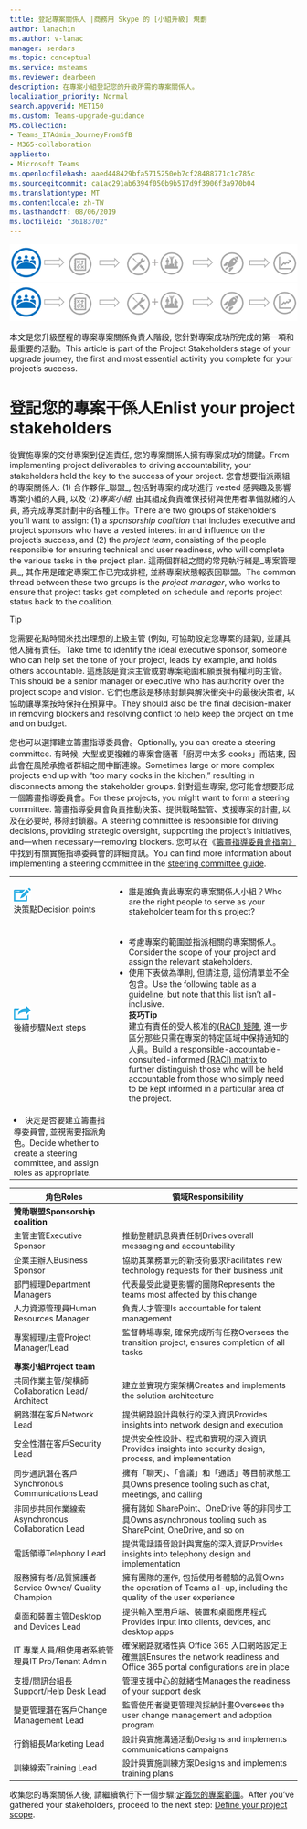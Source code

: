 ```yaml
---
title: 登記專案關係人 |商務用 Skype 的 [小組升級] 規劃
author: lanachin
ms.author: v-lanac
manager: serdars
ms.topic: conceptual
ms.service: msteams
ms.reviewer: dearbeen
description: 在專案小組登記您的升級所需的專案關係人。
localization_priority: Normal
search.appverid: MET150
ms.custom: Teams-upgrade-guidance
MS.collection:
- Teams_ITAdmin_JourneyFromSfB
- M365-collaboration
appliesto:
- Microsoft Teams
ms.openlocfilehash: aaed448429bfa5715250eb7cf28488771c1c785c
ms.sourcegitcommit: ca1ac291ab6394f050b9b517d9f3906f3a970b04
ms.translationtype: MT
ms.contentlocale: zh-TW
ms.lasthandoff: 08/06/2019
ms.locfileid: "36183702"
---
```

<span data-ttu-id="06d75-103">![顯示升級歷程之風險承擔者狀態的圖例](media/upgrade-banner-stakeholders.png "升級歷程階段, 重點是收集您的專案干係人小組")</span><span class="sxs-lookup"><span data-stu-id="06d75-103">![Illustration showing the stakeholder state of the upgrade journey](media/upgrade-banner-stakeholders.png "Stages of the upgrade journey, with emphasis on gathering your team of project stakeholders")</span></span>

<span data-ttu-id="06d75-104">本文是您升級歷程的專案專案關係負責人階段, 您針對專案成功所完成的第一項和最重要的活動。</span><span class="sxs-lookup"><span data-stu-id="06d75-104">This article is part of the Project Stakeholders stage of your upgrade journey, the first and most essential activity you complete for your project’s success.</span></span>

# <a name="enlist-your-project-stakeholders"></a><span data-ttu-id="06d75-105">登記您的專案干係人</span><span class="sxs-lookup"><span data-stu-id="06d75-105">Enlist your project stakeholders</span></span>

<span data-ttu-id="06d75-106">從實施專案的交付專案到促進責任, 您的專案關係人擁有專案成功的關鍵。</span><span class="sxs-lookup"><span data-stu-id="06d75-106">From implementing project deliverables to driving accountability, your stakeholders hold the key to the success of your project.</span></span> <span data-ttu-id="06d75-107">您會想要指派兩組的專案關係人: (1) 合作夥伴_聯盟_, 包括對專案的成功進行 vested 感興趣及影響專案小組的人員, 以及 (2)_專案小組_, 由其組成負責確保技術與使用者準備就緒的人員, 將完成專案計劃中的各種工作。</span><span class="sxs-lookup"><span data-stu-id="06d75-107">There are two groups of stakeholders you’ll want to assign: (1) a _sponsorship coalition_ that includes executive and project sponsors who have a vested interest in and influence on the project’s success, and (2) the _project team_, consisting of the people responsible for ensuring technical and user readiness, who will complete the various tasks in the project plan.</span></span> <span data-ttu-id="06d75-108">這兩個群組之間的常見執行緒是_專案管理員_, 其作用是確定專案工作已完成排程, 並將專案狀態報表回聯盟。</span><span class="sxs-lookup"><span data-stu-id="06d75-108">The common thread between these two groups is the _project manager_, who works to ensure that project tasks get completed on schedule and reports project status back to the coalition.</span></span>

> [!Tip]
> <span data-ttu-id="06d75-109">您需要花點時間來找出理想的上級主管 (例如, 可協助設定您專案的語氣), 並讓其他人擁有責任。</span><span class="sxs-lookup"><span data-stu-id="06d75-109">Take time to identify the ideal executive sponsor, someone who can help set the tone of your project, leads by example, and holds others accountable.</span></span> <span data-ttu-id="06d75-110">這應該是資深主管或對專案範圍和願景擁有權利的主管。</span><span class="sxs-lookup"><span data-stu-id="06d75-110">This should be a senior manager or executive who has authority over the project scope and vision.</span></span> <span data-ttu-id="06d75-111">它們也應該是移除封鎖與解決衝突中的最後決策者, 以協助讓專案按時保持在預算中。</span><span class="sxs-lookup"><span data-stu-id="06d75-111">They should also be the final decision-maker in removing blockers and resolving conflict to help keep the project on time and on budget.</span></span>

<span data-ttu-id="06d75-112">您也可以選擇建立籌畫指導委員會。</span><span class="sxs-lookup"><span data-stu-id="06d75-112">Optionally, you can create a steering committee.</span></span> <span data-ttu-id="06d75-113">有時候, 大型或更複雜的專案會隨著「廚房中太多 cooks」而結束, 因此會在風險承擔者群組之間中斷連線。</span><span class="sxs-lookup"><span data-stu-id="06d75-113">Sometimes large or more complex projects end up with “too many cooks in the kitchen,” resulting in disconnects among the stakeholder groups.</span></span> <span data-ttu-id="06d75-114">針對這些專案, 您可能會想要形成一個籌畫指導委員會。</span><span class="sxs-lookup"><span data-stu-id="06d75-114">For these projects, you might want to form a steering committee.</span></span> <span data-ttu-id="06d75-115">籌畫指導委員會負責推動決策、提供戰略監管、支援專案的計畫, 以及在必要時, 移除封鎖器。</span><span class="sxs-lookup"><span data-stu-id="06d75-115">A steering committee is responsible for driving decisions, providing strategic oversight, supporting the project’s initiatives, and—when necessary—removing blockers.</span></span> <span data-ttu-id="06d75-116">您可以在《[籌畫指導委員會指南》](https://aka.ms/SteeringCommittee)中找到有關實施指導委員會的詳細資訊。</span><span class="sxs-lookup"><span data-stu-id="06d75-116">You can find more information about implementing a steering committee in the [steering committee guide](https://aka.ms/SteeringCommittee).</span></span>

| | |
|---|---|
| ![描述決策點的圖示](media/audio_conferencing_image7.png) <br/><span data-ttu-id="06d75-118">決策點</span><span class="sxs-lookup"><span data-stu-id="06d75-118">Decision points</span></span> | <ul><li><span data-ttu-id="06d75-119">誰是誰負責此專案的專案關係人小組？</span><span class="sxs-lookup"><span data-stu-id="06d75-119">Who are the right people to serve as your stakeholder team for this project?</span></span></li></ul> |
| ![描述後續步驟的圖示](media/audio_conferencing_image9.png)<br/><span data-ttu-id="06d75-121">後續步驟</span><span class="sxs-lookup"><span data-stu-id="06d75-121">Next steps</span></span> | <ul><li><span data-ttu-id="06d75-122">考慮專案的範圍並指派相關的專案關係人。</span><span class="sxs-lookup"><span data-stu-id="06d75-122">Consider the scope of your project and assign the relevant stakeholders.</span></span></li><li><span data-ttu-id="06d75-123">使用下表做為準則, 但請注意, 這份清單並不全包含。</span><span class="sxs-lookup"><span data-stu-id="06d75-123">Use the following table as a guideline, but note that this list isn’t all-inclusive.</span></span><br><span data-ttu-id="06d75-124"><strong>技巧</strong></span><span class="sxs-lookup"><span data-stu-id="06d75-124"><strong>Tip</strong></span></span><br><span data-ttu-id="06d75-125">建立有責任的受人核准的[(RACI) 矩陣](https://en.wikipedia.org/wiki/Responsibility_assignment_matrix), 進一步區分那些只需在專案的特定區域中保持通知的人員。</span><span class="sxs-lookup"><span data-stu-id="06d75-125">Build a responsible-accountable-consulted-informed [(RACI) matrix](https://en.wikipedia.org/wiki/Responsibility_assignment_matrix) to further distinguish those who will be held accountable from those who simply need to be kept informed in a particular area of the project.</span></span></li> |
| <li><span data-ttu-id="06d75-126">決定是否要建立籌畫指導委員會, 並視需要指派角色。</span><span class="sxs-lookup"><span data-stu-id="06d75-126">Decide whether to create a steering committee, and assign roles as appropriate.</span></span></li></ul> | |

| <span data-ttu-id="06d75-127">角色</span><span class="sxs-lookup"><span data-stu-id="06d75-127">Roles</span></span> | <span data-ttu-id="06d75-128">領域</span><span class="sxs-lookup"><span data-stu-id="06d75-128">Responsibility</span></span> |
|---|---|
| <span data-ttu-id="06d75-129">**贊助聯盟**</span><span class="sxs-lookup"><span data-stu-id="06d75-129">**Sponsorship coalition**</span></span> | |
| <span data-ttu-id="06d75-130">主管主管</span><span class="sxs-lookup"><span data-stu-id="06d75-130">Executive Sponsor</span></span> | <span data-ttu-id="06d75-131">推動整體訊息與責任制</span><span class="sxs-lookup"><span data-stu-id="06d75-131">Drives overall messaging and accountability</span></span> |
| <span data-ttu-id="06d75-132">企業主辦人</span><span class="sxs-lookup"><span data-stu-id="06d75-132">Business Sponsor</span></span> | <span data-ttu-id="06d75-133">協助其業務單元的新技術要求</span><span class="sxs-lookup"><span data-stu-id="06d75-133">Facilitates new technology requests for their business unit</span></span> |
| <span data-ttu-id="06d75-134">部門經理</span><span class="sxs-lookup"><span data-stu-id="06d75-134">Department Managers</span></span> | <span data-ttu-id="06d75-135">代表最受此變更影響的團隊</span><span class="sxs-lookup"><span data-stu-id="06d75-135">Represents the teams most affected by this change</span></span> |
| <span data-ttu-id="06d75-136">人力資源管理員</span><span class="sxs-lookup"><span data-stu-id="06d75-136">Human Resources Manager</span></span> | <span data-ttu-id="06d75-137">負責人才管理</span><span class="sxs-lookup"><span data-stu-id="06d75-137">Is accountable for talent management</span></span> |
| <span data-ttu-id="06d75-138">專案經理/主管</span><span class="sxs-lookup"><span data-stu-id="06d75-138">Project Manager/Lead</span></span> | <span data-ttu-id="06d75-139">監督轉場專案, 確保完成所有任務</span><span class="sxs-lookup"><span data-stu-id="06d75-139">Oversees the transition project, ensures completion of all tasks</span></span> |
| <span data-ttu-id="06d75-140">**專案小組**</span><span class="sxs-lookup"><span data-stu-id="06d75-140">**Project team**</span></span> | |
| <span data-ttu-id="06d75-141">共同作業主管/架構師</span><span class="sxs-lookup"><span data-stu-id="06d75-141">Collaboration Lead/ Architect</span></span> | <span data-ttu-id="06d75-142">建立並實現方案架構</span><span class="sxs-lookup"><span data-stu-id="06d75-142">Creates and implements the solution architecture</span></span> |
| <span data-ttu-id="06d75-143">網路潛在客戶</span><span class="sxs-lookup"><span data-stu-id="06d75-143">Network Lead</span></span> | <span data-ttu-id="06d75-144">提供網路設計與執行的深入資訊</span><span class="sxs-lookup"><span data-stu-id="06d75-144">Provides insights into network design and execution</span></span> |
| <span data-ttu-id="06d75-145">安全性潛在客戶</span><span class="sxs-lookup"><span data-stu-id="06d75-145">Security Lead</span></span> | <span data-ttu-id="06d75-146">提供安全性設計、程式和實現的深入資訊</span><span class="sxs-lookup"><span data-stu-id="06d75-146">Provides insights into security design, process, and implementation</span></span> |
| <span data-ttu-id="06d75-147">同步通訊潛在客戶</span><span class="sxs-lookup"><span data-stu-id="06d75-147">Synchronous Communications Lead</span></span> | <span data-ttu-id="06d75-148">擁有「聊天」、「會議」和「通話」等目前狀態工具</span><span class="sxs-lookup"><span data-stu-id="06d75-148">Owns presence tooling such as chat, meetings, and calling</span></span> |
| <span data-ttu-id="06d75-149">非同步共同作業線索</span><span class="sxs-lookup"><span data-stu-id="06d75-149">Asynchronous Collaboration Lead</span></span> | <span data-ttu-id="06d75-150">擁有諸如 SharePoint、OneDrive 等的非同步工具</span><span class="sxs-lookup"><span data-stu-id="06d75-150">Owns asynchronous tooling such as SharePoint, OneDrive, and so on</span></span> |
| <span data-ttu-id="06d75-151">電話領導</span><span class="sxs-lookup"><span data-stu-id="06d75-151">Telephony Lead</span></span> | <span data-ttu-id="06d75-152">提供電話語音設計與實施的深入資訊</span><span class="sxs-lookup"><span data-stu-id="06d75-152">Provides insights into telephony design and implementation</span></span> |
| <span data-ttu-id="06d75-153">服務擁有者/品質擁護者</span><span class="sxs-lookup"><span data-stu-id="06d75-153">Service Owner/ Quality Champion</span></span> | <span data-ttu-id="06d75-154">擁有團隊的運作, 包括使用者體驗的品質</span><span class="sxs-lookup"><span data-stu-id="06d75-154">Owns the operation of Teams all-up, including the quality of the user experience</span></span> |
| <span data-ttu-id="06d75-155">桌面和裝置主管</span><span class="sxs-lookup"><span data-stu-id="06d75-155">Desktop and Devices Lead</span></span> | <span data-ttu-id="06d75-156">提供輸入至用戶端、裝置和桌面應用程式</span><span class="sxs-lookup"><span data-stu-id="06d75-156">Provides input into clients, devices, and desktop apps</span></span> |
| <span data-ttu-id="06d75-157">IT 專業人員/租使用者系統管理員</span><span class="sxs-lookup"><span data-stu-id="06d75-157">IT Pro/Tenant Admin</span></span> | <span data-ttu-id="06d75-158">確保網路就緒性與 Office 365 入口網站設定正確無誤</span><span class="sxs-lookup"><span data-stu-id="06d75-158">Ensures the network readiness and Office 365 portal configurations are in place</span></span> |
| <span data-ttu-id="06d75-159">支援/問訊台組長</span><span class="sxs-lookup"><span data-stu-id="06d75-159">Support/Help Desk Lead</span></span> | <span data-ttu-id="06d75-160">管理支援中心的就緒性</span><span class="sxs-lookup"><span data-stu-id="06d75-160">Manages the readiness of your support desk</span></span> |
| <span data-ttu-id="06d75-161">變更管理潛在客戶</span><span class="sxs-lookup"><span data-stu-id="06d75-161">Change Management Lead</span></span> | <span data-ttu-id="06d75-162">監管使用者變更管理與採納計畫</span><span class="sxs-lookup"><span data-stu-id="06d75-162">Oversees the user change management and adoption program</span></span> |
| <span data-ttu-id="06d75-163">行銷組長</span><span class="sxs-lookup"><span data-stu-id="06d75-163">Marketing Lead</span></span> | <span data-ttu-id="06d75-164">設計與實施溝通活動</span><span class="sxs-lookup"><span data-stu-id="06d75-164">Designs and implements communications campaigns</span></span> |
| <span data-ttu-id="06d75-165">訓練線索</span><span class="sxs-lookup"><span data-stu-id="06d75-165">Training Lead</span></span> | <span data-ttu-id="06d75-166">設計與實施訓練方案</span><span class="sxs-lookup"><span data-stu-id="06d75-166">Designs and implements training plans</span></span> |

<span data-ttu-id="06d75-167">收集您的專案關係人後, 請繼續執行下一個步驟:[定義您的專案範圍](https://aka.ms/SkypetoTeams-Scope)。</span><span class="sxs-lookup"><span data-stu-id="06d75-167">After you’ve gathered your stakeholders, proceed to the next step: [Define your project scope](https://aka.ms/SkypetoTeams-Scope).</span></span>
